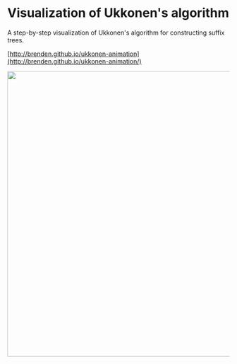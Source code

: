 # Visualization of Ukkonen's algorithm
A step-by-step visualization of Ukkonen's algorithm for constructing suffix trees.

[http://brenden.github.io/ukkonen-animation](http://brenden.github.io/ukkonen-animation/)

<img src="http://brenden.github.io/ukkonen-animation/ukkonen-vis.png" width="646" />
